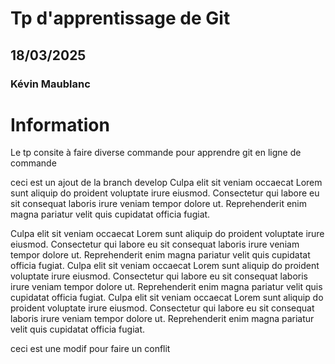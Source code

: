 # Tp d'apprentissage de Git

## 18/03/2025

### Kévin Maublanc

# Information

Le tp consite à faire diverse commande pour apprendre git en ligne de commande

ceci est un ajout de la branch develop Culpa elit sit veniam occaecat Lorem sunt aliquip do proident voluptate irure eiusmod. Consectetur qui labore eu sit consequat laboris irure veniam tempor dolore ut. Reprehenderit enim magna pariatur velit quis cupidatat officia fugiat.

Culpa elit sit veniam occaecat Lorem sunt aliquip do proident voluptate irure eiusmod. Consectetur qui labore eu sit consequat laboris irure veniam tempor dolore ut. Reprehenderit enim magna pariatur velit quis cupidatat officia fugiat.
Culpa elit sit veniam occaecat Lorem sunt aliquip do proident voluptate irure eiusmod. Consectetur qui labore eu sit consequat laboris irure veniam tempor dolore ut. Reprehenderit enim magna pariatur velit quis cupidatat officia fugiat.
Culpa elit sit veniam occaecat Lorem sunt aliquip do proident voluptate irure eiusmod. Consectetur qui labore eu sit consequat laboris irure veniam tempor dolore ut. Reprehenderit enim magna pariatur velit quis cupidatat officia fugiat.

ceci est une modif pour faire un conflit
